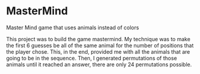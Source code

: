 MasterMind
==========

Master Mind game that uses animals instead of colors

This project was to build the game mastermind. My technique was to make the 
first 6 guesses be all of the same animal for the number of positions that
the player chose. This, in the end, provided me with all the animals that 
are going to be in the sequence. Then, I generated permutations of those
animals until it reached an answer, there are only 24 permutations possible.
